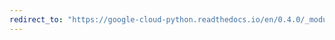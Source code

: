```yaml
---
redirect_to: "https://google-cloud-python.readthedocs.io/en/0.4.0/_modules/gcloud/storage/acl.html"
---
```

